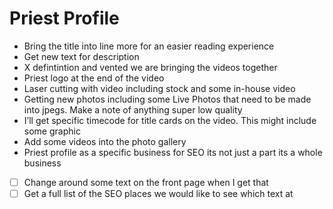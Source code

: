 # Priest Profile

- Bring the title into line more for an easier reading experience
- Get new text for description
- X defintintion and vented we are bringing the videos together
- Priest logo at the end of the video
- Laser cutting with video including stock and some in-house video
- Getting new photos including some Live Photos that need to be made into jpegs. Make a note of anything super low quality
- I’ll get specific timecode for title cards on the video. This might include some graphic
- Add some videos into the photo gallery
- Priest profile as a specific business for SEO its not just a part its a whole business

- [ ] Change around some text on the front page when I get that
- [ ] Get a full list of the SEO places we would like to see which text at